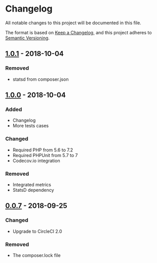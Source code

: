 # Changelog
All notable changes to this project will be documented in this file.

The format is based on [Keep a Changelog](https://keepachangelog.com/en/1.0.0/),
and this project adheres to [Semantic Versioning](https://semver.org/spec/v2.0.0.html).

## [1.0.1] - 2018-10-04
### Removed
- statsd from composer.json

## [1.0.0] - 2018-10-04
### Added
- Changelog
- More tests cases

### Changed
- Required PHP from 5.6 to 7.2
- Required PHPUnit from 5.7 to 7
- Codecov.io integration

### Removed
- Integrated metrics
- StatsD dependency

## [0.0.7] - 2018-09-25
### Changed
- Upgrade to CircleCI 2.0

### Removed
- The composer.lock file

[1.0.1]: https://github.com/aguimaraes/circuit-breaker/compare/v1.0.0...v1.0.1
[1.0.0]: https://github.com/aguimaraes/circuit-breaker/compare/v0.0.7...v1.0.0
[0.0.7]: https://github.com/aguimaraes/circuit-breaker/compare/v0.0.6...v0.0.7
